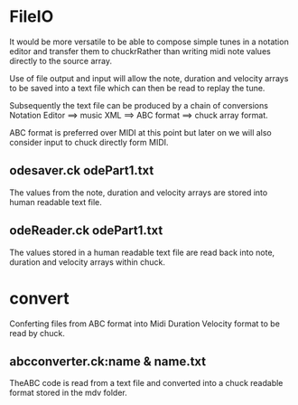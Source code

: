 
# FileIO

It would be more versatile to be able to compose simple tunes in a notation editor and transfer them to chuckrRather than writing midi note values directly to the source array.

Use of file output and input will allow the note, duration and velocity arrays to be saved into a text file which can then be read to replay the tune.

Subsequently the text file can be produced by a chain of conversions Notation Editor ==> music XML ==> ABC format ==> chuck array format.

ABC format is preferred over MIDI at this point but later on we will also consider input to chuck directly form MIDI.

## odesaver.ck odePart1.txt

The values from the note, duration and velocity arrays are stored into human readable text file. 

## odeReader.ck odePart1.txt

The values stored in a human readable text file are read back into note, duration and velocity arrays within chuck.

# convert

Conferting files from ABC format into Midi Duration Velocity format to be read by chuck.

## abcconverter.ck:name  & name.txt

TheABC code is read from a text file and converted into a chuck readable format stored in the mdv folder.

